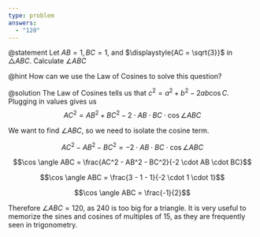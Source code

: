 ```yaml
---
type: problem
answers:
  - "120"
---
```


@statement
Let $\displaystyle{AB = 1, BC = 1}$, and $\displaystyle{AC = \sqrt{3}}$ in $\triangle ABC$. Calculate $\angle ABC$

@hint
How can we use the Law of Cosines to solve this question?

@solution
The Law of Cosines tells us that $c^2 = a^2 + b^2 -  2ab\cos C$. Plugging in values gives us
$$AC^2 = AB^2 + BC^2 - 2 \cdot AB \cdot BC \cdot \cos \angle ABC$$

We want to find $\angle ABC$, so we need to isolate the cosine term.

$$AC^2 - AB^2 - BC^2 = -2 \cdot AB \cdot BC \cdot \cos \angle ABC$$

$$\cos \angle ABC = \frac{AC^2 - AB^2 - BC^2}{-2 \cdot AB \cdot BC}$$

$$\cos \angle ABC = \frac{3 - 1 - 1}{-2 \cdot 1 \cdot 1}$$

$$\cos \angle ABC = \frac{-1}{2}$$

Therefore $\angle ABC = 120$, as $240$ is too big for a triangle. It is very useful to memorize the sines and cosines of multiples of 15, as they are frequently seen in trigonometry.
<!--stackedit_data:
eyJoaXN0b3J5IjpbMjA4MTUwNDk0MCwxMzI5ODM5NjYyLDEyMj
gwNjIzMiwxNjk3MTc1NTQsLTE5NzY2NjIwMjEsNjc2MjU3NDUw
XX0=
-->